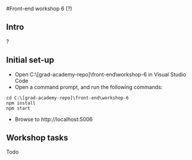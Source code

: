 #Front-end workshop 6 (?)
## Intro
?
## Initial set-up
* Open C:\\[grad-academy-repo]\front-end\workshop-6 in Visual Studio Code  
* Open a command prompt, and run the following commands:
```
cd C:\[grad-academy-repo]\front-end\workshop-6
npm install
npm start
```
* Browse to http://localhost:5006

## Workshop tasks
Todo